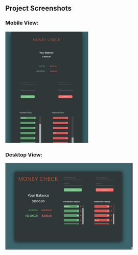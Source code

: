 ## Project Screenshots

### Mobile View:

<img src="screenshots/Mobile.PNG" height="350">

### Desktop View:

<img src="screenshots/Desktop.PNG" width="400">
